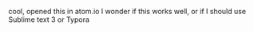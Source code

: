 cool, opened this in atom.io
I wonder if this works well, or if I should use Sublime text 3 or Typora
